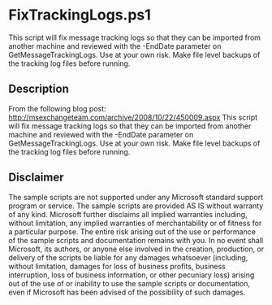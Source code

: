 # FixTrackingLogs.ps1

This script will fix message tracking logs so that they can be imported from another machine and reviewed with the -EndDate parameter on GetMessageTrackingLogs. Use at your own risk. Make file level backups of the tracking log files before running.

## Description

From the following blog post: http://msexchangeteam.com/archive/2008/10/22/450009.aspx This script will fix message tracking logs so that they can be imported from another machine and reviewed with the -EndDate parameter on GetMessageTrackingLogs. Use at your own risk. Make file level backups of the tracking log files before running.

## Disclaimer

The sample scripts are not supported under any Microsoft standard support program or service. The sample scripts are provided AS IS without warranty of any kind. Microsoft further disclaims all implied warranties including, without limitation, any implied warranties of merchantability or of fitness for a particular purpose. The entire risk arising out of the use or performance of the sample scripts and documentation remains with you. In no event shall Microsoft, its authors, or anyone else involved in the creation, production, or delivery of the scripts be liable for any damages whatsoever (including, without limitation, damages for loss of business profits, business interruption, loss of business information, or other pecuniary loss) arising out of the use of or inability to use the sample scripts or documentation, even if Microsoft has been advised of the possibility of such damages.